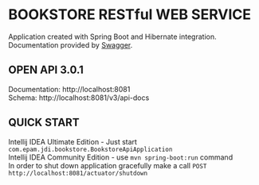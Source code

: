 # BOOKSTORE RESTful WEB SERVICE
Application created with Spring Boot and Hibernate integration.
Documentation provided by [Swagger](https://swagger.io/).<br />

## OPEN API 3.0.1
Documentation: http://localhost:8081<br/>
Schema: http://localhost:8081/v3/api-docs

## QUICK START
Intellij IDEA Ultimate Edition - Just start `com.epam.jdi.bookstore.BookstoreApiApplication`<br/>
Intellij IDEA Community Edition - use `mvn spring-boot:run` command<br/>
In order to shut down application gracefully make a call `POST http://localhost:8081/actuator/shutdown`<br/>
